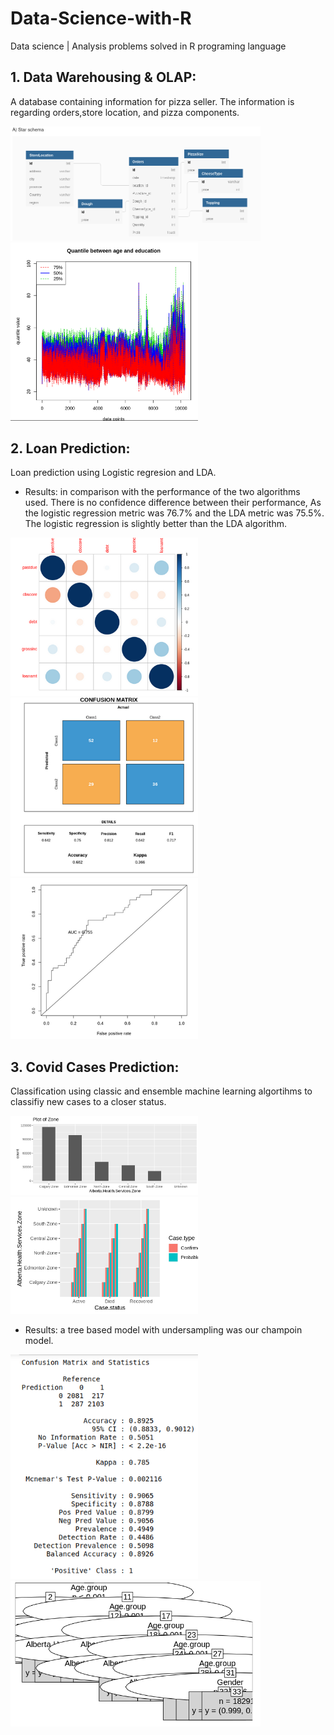 # Data-Science-with-R

Data science | Analysis problems solved in R programing language
## 1. Data Warehousing & OLAP:
A database containing information for pizza seller.
The information is regarding orders,store location, and pizza components.
<p float="left">
  <img src="https://github.com/khadija267/Data-Science-with-R/blob/main/images/1.png?raw=true" width="400" />
  <img src="https://github.com/khadija267/Data-Science-with-R/blob/main/images/2.png?raw=true" width="300" /> 

</p>

## 2. Loan Prediction:

Loan prediction using Logistic regresion and LDA.

- Results:
in comparison with the performance of the two algorithms used.
There is no confidence difference between their performance, As the logistic regression metric was
76.7% and the LDA metric was 75.5%.
The logistic regression is slightly better than the LDA algorithm.
<p float="left">
  <img src="https://github.com/khadija267/Data-Science-with-R/blob/main/images/3.png?raw=true" width="300" />
  <img src="https://github.com/khadija267/Data-Science-with-R/blob/main/images/4.png?raw=true" width="300" /> 
  <img src="https://github.com/khadija267/Data-Science-with-R/blob/main/images/5.png?raw=true" width="300" /> 
</p> 

## 3. Covid Cases Prediction:

Classification using classic and ensemble machine learning algortihms to classifiy new cases to a closer status.
<p float="left">
  <img src="https://github.com/khadija267/Data-Science-with-R/blob/main/images/6.png?raw=true" width="300" />
  <img src="https://github.com/khadija267/Data-Science-with-R/blob/main/images/7.png?raw=true" width="300" /> 

</p> 

- Results: a tree based model with undersampling was our champoin model.
<p float="left">
  <img src="https://github.com/khadija267/Data-Science-with-R/blob/main/images/8.png?raw=true" width="300" />
  <img src="https://github.com/khadija267/Data-Science-with-R/blob/main/images/9.png?raw=true" width="400" /> 

</p> 



